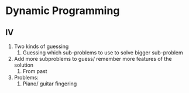 # Dynamic Programming #
## IV ##
1. Two kinds of guessing
	1. Guessing which sub-problems to use to solve bigger sub-problem
2. Add more subproblems to guess/ remember more features of the solution
	1. From past
3. Problems:
	1. Piano/ guitar fingering